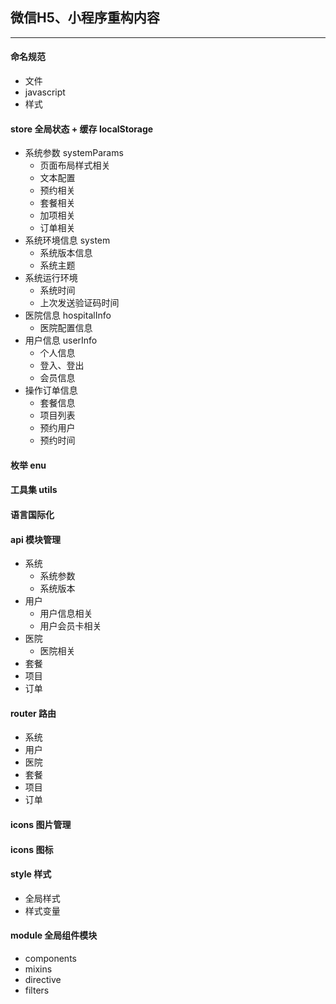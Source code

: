 ## 微信H5、小程序重构内容
------------
#### 命名规范
  * 文件
  * javascript
  * 样式

#### store 全局状态 + 缓存 localStorage
  * 系统参数 systemParams
    * 页面布局样式相关
    * 文本配置
    * 预约相关
    * 套餐相关
    * 加项相关
    * 订单相关
  * 系统环境信息 system
    * 系统版本信息
    * 系统主题
  * 系统运行环境
    * 系统时间
    * 上次发送验证码时间
  * 医院信息 hospitalInfo
    * 医院配置信息
  * 用户信息 userInfo
    * 个人信息
    * 登入、登出
    * 会员信息
  * 操作订单信息
    * 套餐信息
    * 项目列表
    * 预约用户
    * 预约时间

#### 枚举 enu

#### 工具集 utils

#### 语言国际化

#### api 模块管理
  * 系统
    * 系统参数
    * 系统版本
  * 用户
    * 用户信息相关
    * 用户会员卡相关
  * 医院
    * 医院相关
  * 套餐
  * 项目
  * 订单

#### router 路由
  * 系统
  * 用户
  * 医院
  * 套餐
  * 项目
  * 订单

#### icons 图片管理

#### icons 图标

#### style 样式
  * 全局样式
  * 样式变量

#### module 全局组件模块
  * components
  * mixins
  * directive
  * filters

